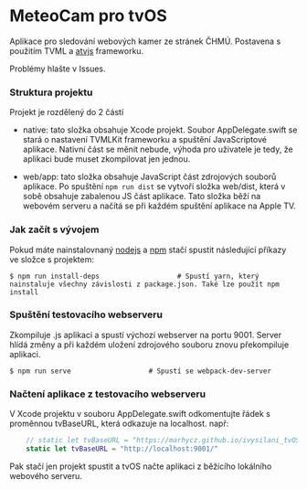 # MeteoCam pro tvOS
Aplikace pro sledování webových kamer ze stránek ČHMÚ. Postavena s použitím TVML a [atvjs](https://github.com/emadalam/atvjs) frameworku.

Problémy hlašte v Issues.

### Struktura projektu
Projekt je rozdělený do 2 částí

- native: tato složka obsahuje Xcode projekt. Soubor AppDelegate.swift se stará o nastavení TVMLKit frameworku a spuštění JavaScriptové aplikace. Nativní část se měnit nebude, výhoda pro uživatele je tedy, že aplikaci bude muset zkompilovat jen jednou.

- web/app: tato složka obsahuje JavaScript část zdrojových souborů aplikace. Po spuštění `npm run dist` se vytvoří složka web/dist, která v sobě obsahuje zabalenou JS část aplikace. Tato složka běží na webovém serveru a načítá se při každém spuštění aplikace na Apple TV.

### Jak začít s vývojem

Pokud máte nainstalovnaný [nodejs](https://nodejs.org/) a [npm](https://www.npmjs.com/) stačí spustit následující příkazy ve složce s projektem:

```shell
$ npm run install-deps                   # Spustí yarn, který nainstaluje všechny závislosti z package.json. Také lze použít npm install
```

### Spuštění testovacího webserveru
Zkompiluje .js aplikaci a spustí výchozí webserver na portu 9001. Server hlídá změny a při každém uložení zdrojového souboru znovu překompiluje aplikaci.

```shell
$ npm run serve                   # Spustí se webpack-dev-server
```

### Načtení aplikace z testovacího webserveru
V Xcode projektu v souboru AppDelegate.swift odkomentujte řádek s proměnnou tvBaseURL, která odkazuje na localhost. např:

```swift
    // static let tvBaseURL = "https://marhycz.github.io/ivysilani_tvOS/app/"
    static let tvBaseURL = "http://localhost:9001/"
```

Pak stačí jen projekt spustit a tvOS načte aplikaci z běžícího lokálního webového serveru.
